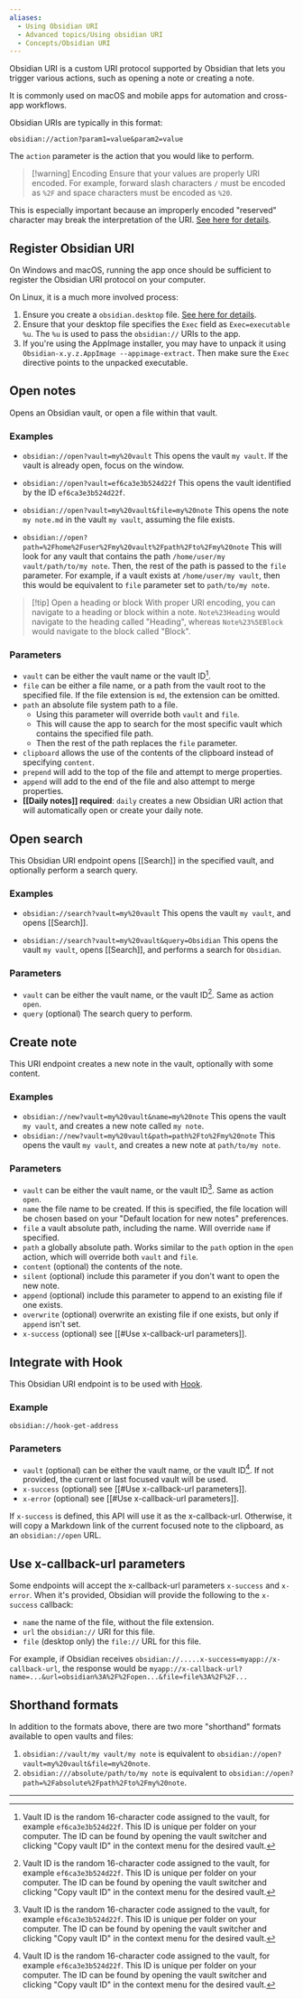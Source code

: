 ```yaml
---
aliases:
  - Using Obsidian URI
  - Advanced topics/Using obsidian URI
  - Concepts/Obsidian URI
---
```

Obsidian URI is a custom URI protocol supported by Obsidian that lets you trigger various actions, such as opening a note or creating a note.

It is commonly used on macOS and mobile apps for automation and cross-app workflows.

Obsidian URIs are typically in this format:

```
obsidian://action?param1=value&param2=value
```

The `action` parameter is the action that you would like to perform.

> [!warning] Encoding
> Ensure that your values are properly URI encoded. For example, forward slash characters `/` must be encoded as `%2F` and space characters must be encoded as `%20`.
> 
 This is especially important because an improperly encoded "reserved" character may break the interpretation of the URI. [See here for details](https://en.wikipedia.org/wiki/Percent-encoding).

## Register Obsidian URI

On Windows and macOS, running the app once should be sufficient to register the Obsidian URI protocol on your computer.

On Linux, it is a much more involved process:

1. Ensure you create a `obsidian.desktop` file. [See here for details](https://developer.gnome.org/documentation/guidelines/maintainer/integrating.html#desktop-files).
2. Ensure that your desktop file specifies the `Exec` field as `Exec=executable %u`. The `%u` is used to pass the `obsidian://` URIs to the app.
3. If you're using the AppImage installer, you may have to unpack it using `Obsidian-x.y.z.AppImage --appimage-extract`. Then make sure the `Exec` directive points to the unpacked executable.

## Open notes

Opens an Obsidian vault, or open a file within that vault.

### Examples

- `obsidian://open?vault=my%20vault`
  This opens the vault `my vault`. If the vault is already open, focus on the window.

- `obsidian://open?vault=ef6ca3e3b524d22f`
  This opens the vault identified by the ID `ef6ca3e3b524d22f`.

- `obsidian://open?vault=my%20vault&file=my%20note`
  This opens the note `my note.md` in the vault `my vault`, assuming the file exists.

- `obsidian://open?path=%2Fhome%2Fuser%2Fmy%20vault%2Fpath%2Fto%2Fmy%20note`
  This will look for any vault that contains the path `/home/user/my vault/path/to/my note`. Then, the rest of the path is passed to the `file` parameter. For example, if a vault exists at `/home/user/my vault`, then this would be equivalent to `file` parameter set to `path/to/my note`.


> [!tip] Open a heading or block
> With proper URI encoding, you can navigate to a heading or block within a note. `Note%23Heading` would navigate to the heading called "Heading", whereas `Note%23%5EBlock` would navigate to the block called "Block".

### Parameters

- `vault` can be either the vault name or the vault ID[^1].
- `file` can be either a file name, or a path from the vault root to the specified file. If the file extension is `md`, the extension can be omitted.
- `path` an absolute file system path to a file.
  - Using this parameter will override both `vault` and `file`.
  - This will cause the app to search for the most specific vault which contains the specified file path.
  - Then the rest of the path replaces the `file` parameter.
- `clipboard` allows the use of the contents of the clipboard instead of specifying `content`.
- `prepend` will add to the top of the file and attempt to merge properties.
- `append` will add to the end of the file and also attempt to merge properties.
- **[[Daily notes]] required**: `daily` creates a new Obsidian URI action that will automatically open or create your daily note.


## Open search

This Obsidian URI endpoint opens [[Search]] in the specified vault, and optionally perform a search query.

### Examples

- `obsidian://search?vault=my%20vault`
  This opens the vault `my vault`, and opens [[Search]].

- `obsidian://search?vault=my%20vault&query=Obsidian`
  This opens the vault `my vault`, opens [[Search]], and performs a search for `Obsidian`.

### Parameters

- `vault` can be either the vault name, or the vault ID[^1]. Same as action `open`.
- `query` (optional) The search query to perform.

## Create note

This URI endpoint creates a new note in the vault, optionally with some content.

### Examples

- `obsidian://new?vault=my%20vault&name=my%20note`
  This opens the vault `my vault`, and creates a new note called `my note`.
- `obsidian://new?vault=my%20vault&path=path%2Fto%2Fmy%20note`
  This opens the vault `my vault`, and creates a new note at `path/to/my note`.

### Parameters

- `vault` can be either the vault name, or the vault ID[^1]. Same as action `open`.
- `name` the file name to be created. If this is specified, the file location will be chosen based on your "Default location for new notes" preferences.
- `file` a vault absolute path, including the name. Will override `name` if specified.
- `path` a globally absolute path. Works similar to the `path` option in the `open` action, which will override both `vault` and `file`.
- `content` (optional) the contents of the note.
- `silent` (optional) include this parameter if you don't want to open the new note.
- `append` (optional) include this parameter to append to an existing file if one exists.
- `overwrite` (optional) overwrite an existing file if one exists, but only if `append` isn't set.
- `x-success` (optional) see [[#Use x-callback-url parameters]].

## Integrate with Hook

This Obsidian URI endpoint is to be used with [Hook](https://hookproductivity.com/). 

### Example

`obsidian://hook-get-address`

### Parameters

- `vault` (optional) can be either the vault name, or the vault ID[^1]. If not provided, the current or last focused vault will be used.
- `x-success` (optional) see [[#Use x-callback-url parameters]].
- `x-error` (optional) see [[#Use x-callback-url parameters]].

If `x-success` is defined, this API will use it as the x-callback-url. Otherwise, it will copy a Markdown link of the current focused note to the clipboard, as an `obsidian://open` URL.

## Use x-callback-url parameters

Some endpoints will accept the x-callback-url parameters `x-success` and `x-error`. When it's provided, Obsidian will provide the following to the `x-success` callback:

- `name` the name of the file, without the file extension.
- `url` the `obsidian://` URI for this file.
- `file` (desktop only) the `file://` URL for this file.

For example, if Obsidian receives
`obsidian://.....x-success=myapp://x-callback-url`, the response would be `myapp://x-callback-url?name=...&url=obsidian%3A%2F%2Fopen...&file=file%3A%2F%2F...`

## Shorthand formats

In addition to the formats above, there are two more "shorthand" formats available to open vaults and files:

1. `obsidian://vault/my vault/my note` is equivalent to `obsidian://open?vault=my%20vault&file=my%20note`.
2. `obsidian:///absolute/path/to/my note` is equivalent to `obsidian://open?path=%2Fabsolute%2Fpath%2Fto%2Fmy%20note`.

---

[^1]: Vault ID is the random 16-character code assigned to the vault, for example `ef6ca3e3b524d22f`. This ID is unique per folder on your computer. The ID can be found by opening the vault switcher and clicking "Copy vault ID" in the context menu for the desired vault.

